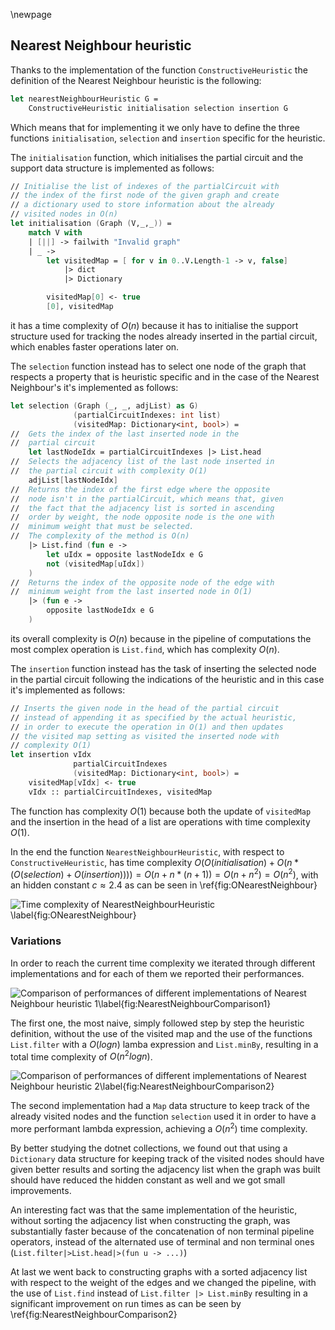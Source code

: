 \newpage

## Nearest Neighbour heuristic

Thanks to the implementation of the function `ConstructiveHeuristic` the 
definition of the Nearest Neighbour heuristic is the following:

```fsharp
let nearestNeighbourHeuristic G = 
    ConstructiveHeuristic initialisation selection insertion G
```

Which means that for implementing it we only have to define the three 
functions `initialisation`, `selection` and `insertion` specific for the 
heuristic.

The `initialisation` function, which initialises the 
partial circuit and the support data structure is implemented as follows:

```fsharp
// Initialise the list of indexes of the partialCircuit with 
// the index of the first node of the given graph and create 
// a dictionary used to store information about the already 
// visited nodes in O(n)
let initialisation (Graph (V,_,_)) =
    match V with
    | [||] -> failwith "Invalid graph"
    | _ ->
        let visitedMap = [ for v in 0..V.Length-1 -> v, false] 
            |> dict 
            |> Dictionary

        visitedMap[0] <- true
        [0], visitedMap
```

it has a time complexity of $O(n)$ because it has to initialise the support 
structure used for tracking the nodes already inserted in the partial circuit, 
which enables faster operations later on.

The `selection` function instead has to select one node of the graph that 
respects a property that is heuristic specific and in the case of the Nearest 
Neighbour's it's implemented as follows:

```fsharp
let selection (Graph (_, _, adjList) as G) 
              (partialCircuitIndexes: int list) 
              (visitedMap: Dictionary<int, bool>) =
//  Gets the index of the last inserted node in the 
//  partial circuit
    let lastNodeIdx = partialCircuitIndexes |> List.head
//  Selects the adjacency list of the last node inserted in 
//  the partial circuit with complexity O(1)
    adjList[lastNodeIdx]
//  Returns the index of the first edge where the opposite 
//  node isn't in the partialCircuit, which means that, given 
//  the fact that the adjacency list is sorted in ascending 
//  order by weight, the node opposite node is the one with
//  minimum weight that must be selected.
//  The complexity of the method is O(n)
    |> List.find (fun e ->
        let uIdx = opposite lastNodeIdx e G
        not (visitedMap[uIdx])
    )
//  Returns the index of the opposite node of the edge with 
//  minimum weight from the last inserted node in O(1)
    |> (fun e ->
        opposite lastNodeIdx e G
    )
```

its overall complexity is $O(n)$ because in the pipeline of computations the 
most complex operation is `List.find`, which has complexity $O(n)$.

The `insertion` function instead has the task of inserting the selected node 
in the partial circuit following the indications of the heuristic and in this 
case it's implemented as follows:

```fsharp
// Inserts the given node in the head of the partial circuit 
// instead of appending it as specified by the actual heuristic, 
// in order to execute the operation in O(1) and then updates 
// the visited map setting as visited the inserted node with 
// complexity O(1)
let insertion vIdx 
              partialCircuitIndexes 
              (visitedMap: Dictionary<int, bool>) =
    visitedMap[vIdx] <- true
    vIdx :: partialCircuitIndexes, visitedMap
```

The function has complexity $O(1)$ because both the update of `visitedMap` 
and the insertion in the head of a list are operations with time complexity 
$O(1)$.

In the end the function `NearestNeighbourHeuristic`, with respect to 
`ConstructiveHeuristic`, has time complexity 
$O(O(initialisation) + O(n * (O(selection) + O(insertion)))) = O(n + n*(n+1)) 
= O(n + n^2) = O(n^2)$, with an hidden constant $c\approx 2.4$ as can be seen 
in \ref{fig:ONearestNeighbour} 

![Time complexity of NearestNeighbourHeuristic \label{fig:ONearestNeighbour}](img/ONearestNeighbour.png)

### Variations

In order to reach the current time complexity we iterated through different 
implementations and for each of them we reported their performances.

![Comparison of performances of different implementations of Nearest Neighbour heuristic 1\label{fig:NearestNeighbourComparison1}](img/NNComparison1.png)

The first one, the most naive, simply followed step by step the heuristic 
definition, without the use of the visited map and the use of the functions 
`List.filter` with a $O(log n)$ lamba expression and `List.minBy`, resulting 
in a total time complexity of $O(n^2 log n)$.

![Comparison of performances of different implementations of Nearest Neighbour heuristic 2\label{fig:NearestNeighbourComparison2}](img/NNComparison2.png)

The second implementation had a `Map` data structure to keep track of the 
already visited nodes and the function `selection` used it in order to have a 
more performant lambda expression, achieving a $O(n^2)$ time complexity.

By better studying the dotnet collections, we found out that using a 
`Dictionary` data structure for keeping track of the visited nodes should have 
given better results and sorting the adjacency list when the graph was built 
should have reduced the hidden constant as well and we got small improvements.

An interesting fact was that the same implementation of the heuristic, without 
sorting the adjacency list when constructing the graph, was substantially 
faster because of the concatenation of non terminal pipeline operators, 
instead of the alternated use of terminal and non terminal ones (`List.filter|>List.head|>(fun u -> ...)`)

At last we went back to constructing graphs with a sorted adjacency list with 
respect to the weight of the edges and we changed the pipeline, with the use of 
`List.find` instead of `List.filter |> List.minBy` resulting in a significant 
improvement on run times as can be seen by \ref{fig:NearestNeighbourComparison2}
